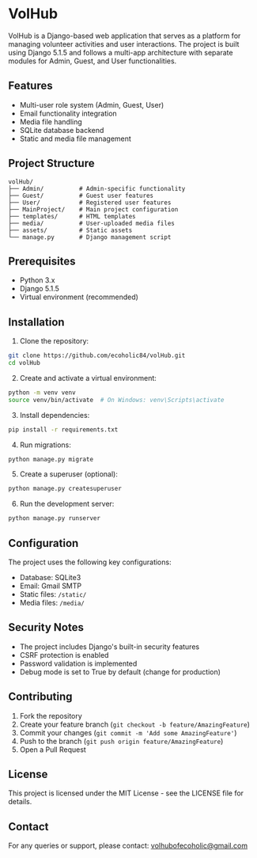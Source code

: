 # VolHub

VolHub is a Django-based web application that serves as a platform for managing volunteer activities and user interactions. The project is built using Django 5.1.5 and follows a multi-app architecture with separate modules for Admin, Guest, and User functionalities.

## Features

- Multi-user role system (Admin, Guest, User)
- Email functionality integration
- Media file handling
- SQLite database backend
- Static and media file management

## Project Structure

```
volHub/
├── Admin/          # Admin-specific functionality
├── Guest/          # Guest user features
├── User/           # Registered user features
├── MainProject/    # Main project configuration
├── templates/      # HTML templates
├── media/          # User-uploaded media files
├── assets/         # Static assets
└── manage.py       # Django management script
```

## Prerequisites

- Python 3.x
- Django 5.1.5
- Virtual environment (recommended)

## Installation

1. Clone the repository:
```bash
git clone https://github.com/ecoholic84/volHub.git
cd volHub
```

2. Create and activate a virtual environment:
```bash
python -m venv venv
source venv/bin/activate  # On Windows: venv\Scripts\activate
```

3. Install dependencies:
```bash
pip install -r requirements.txt
```

4. Run migrations:
```bash
python manage.py migrate
```

5. Create a superuser (optional):
```bash
python manage.py createsuperuser
```

6. Run the development server:
```bash
python manage.py runserver
```

## Configuration

The project uses the following key configurations:

- Database: SQLite3
- Email: Gmail SMTP
- Static files: `/static/`
- Media files: `/media/`

## Security Notes

- The project includes Django's built-in security features
- CSRF protection is enabled
- Password validation is implemented
- Debug mode is set to True by default (change for production)

## Contributing

1. Fork the repository
2. Create your feature branch (`git checkout -b feature/AmazingFeature`)
3. Commit your changes (`git commit -m 'Add some AmazingFeature'`)
4. Push to the branch (`git push origin feature/AmazingFeature`)
5. Open a Pull Request

## License

This project is licensed under the MIT License - see the LICENSE file for details.

## Contact

For any queries or support, please contact: volhubofecoholic@gmail.com 
